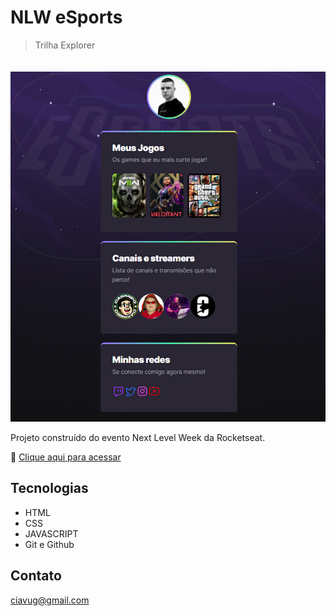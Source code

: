 # NLW eSports 

> Trilha Explorer

ㅤ
![preview](./.github/previw.jpg)

Projeto construído do evento Next Level Week da Rocketseat.

🔗 [Clique aqui para acessar](https://namevug.github.io/NLWeSports/)

## Tecnologias

- HTML
- CSS
- JAVASCRIPT
- Git e Github

## Contato 

ciavug@gmail.com
